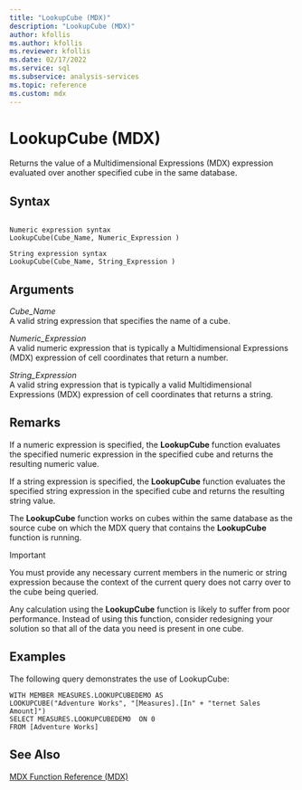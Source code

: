 ```yaml
---
title: "LookupCube (MDX)"
description: "LookupCube (MDX)"
author: kfollis
ms.author: kfollis
ms.reviewer: kfollis
ms.date: 02/17/2022
ms.service: sql
ms.subservice: analysis-services
ms.topic: reference
ms.custom: mdx
---
```

# LookupCube (MDX)


  Returns the value of a Multidimensional Expressions (MDX) expression evaluated over another specified cube in the same database.  
  
## Syntax  
  
```  
  
Numeric expression syntax  
LookupCube(Cube_Name, Numeric_Expression )  
  
String expression syntax  
LookupCube(Cube_Name, String_Expression )  
```  
  
## Arguments  
 *Cube_Name*  
 A valid string expression that specifies the name of a cube.  
  
 *Numeric_Expression*  
 A valid numeric expression that is typically a Multidimensional Expressions (MDX) expression of cell coordinates that return a number.  
  
 *String_Expression*  
 A valid string expression that is typically a valid Multidimensional Expressions (MDX) expression of cell coordinates that returns a string.  
  
## Remarks  
 If a numeric expression is specified, the **LookupCube** function evaluates the specified numeric expression in the specified cube and returns the resulting numeric value.  
  
 If a string expression is specified, the **LookupCube** function evaluates the specified string expression in the specified cube and returns the resulting string value.  
  
 The **LookupCube** function works on cubes within the same database as the source cube on which the MDX query that contains the **LookupCube** function is running.  
  
> [!IMPORTANT]  
>  You must provide any necessary current members in the numeric or string expression because the context of the current query does not carry over to the cube being queried.  
  
 Any calculation using the **LookupCube** function is likely to suffer from poor performance. Instead of using this function, consider redesigning your solution so that all of the data you need is present in one cube.  
  
## Examples  
 The following query demonstrates the use of LookupCube:  
  
```  
WITH MEMBER MEASURES.LOOKUPCUBEDEMO AS  
LOOKUPCUBE("Adventure Works", "[Measures].[In" + "ternet Sales Amount]")  
SELECT MEASURES.LOOKUPCUBEDEMO  ON 0  
FROM [Adventure Works]  
```  
  
## See Also  
 [MDX Function Reference &#40;MDX&#41;](../mdx/mdx-function-reference-mdx.md)  
  
  
